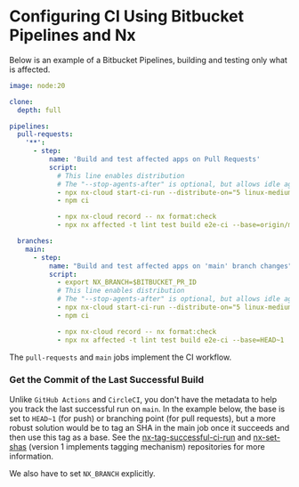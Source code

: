 # Configuring CI Using Bitbucket Pipelines and Nx

Below is an example of a Bitbucket Pipelines, building and testing only what is affected.

```yaml {% fileName="bitbucket-pipelines.yml" %}
image: node:20

clone:
  depth: full

pipelines:
  pull-requests:
    '**':
      - step:
          name: 'Build and test affected apps on Pull Requests'
          script:
            # This line enables distribution
            # The "--stop-agents-after" is optional, but allows idle agents to shut down once the "e2e-ci" targets have been requested
            - npx nx-cloud start-ci-run --distribute-on="5 linux-medium-js" --stop-agents-after="e2e-ci"
            - npm ci

            - npx nx-cloud record -- nx format:check
            - npx nx affected -t lint test build e2e-ci --base=origin/main

  branches:
    main:
      - step:
          name: "Build and test affected apps on 'main' branch changes"
          script:
            - export NX_BRANCH=$BITBUCKET_PR_ID
            # This line enables distribution
            # The "--stop-agents-after" is optional, but allows idle agents to shut down once the "e2e-ci" targets have been requested
            - npx nx-cloud start-ci-run --distribute-on="5 linux-medium-js" --stop-agents-after="e2e-ci"
            - npm ci

            - npx nx-cloud record -- nx format:check
            - npx nx affected -t lint test build e2e-ci --base=HEAD~1
```

The `pull-requests` and `main` jobs implement the CI workflow.

### Get the Commit of the Last Successful Build

Unlike `GitHub Actions` and `CircleCI`, you don't have the metadata to help you track the last successful run on `main`. In the example below, the base is set to `HEAD~1` (for push) or branching point (for pull requests), but a more robust solution would be to tag an SHA in the main job once it succeeds and then use this tag as a base. See the [nx-tag-successful-ci-run](https://github.com/nrwl/nx-tag-successful-ci-run) and [nx-set-shas](https://github.com/nrwl/nx-set-shas) (version 1 implements tagging mechanism) repositories for more information.

We also have to set `NX_BRANCH` explicitly.
